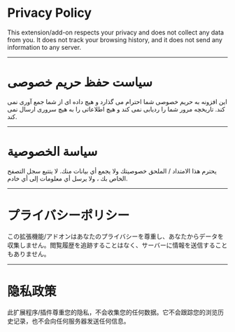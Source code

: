 # Privacy Policy

This extension/add-on respects your privacy and does not collect any data from you. It does not track your browsing history, and it does not send any information to any server.

---

# سیاست حفظ حریم خصوصی

این افزونه به حریم خصوصی شما احترام می گذارد و هیچ داده ای از شما جمع آوری نمی کند. تاریخچه مرور شما را ردیابی نمی کند و هیچ اطلاعاتی را به هیچ سروری ارسال نمی کند.

---

# سياسة الخصوصية

 يحترم هذا الامتداد / الملحق خصوصيتك ولا يجمع أي بيانات منك. لا يتتبع سجل التصفح الخاص بك ، ولا يرسل أي معلومات إلى أي خادم.

---

# プライバシーポリシー

この拡張機能/アドオンはあなたのプライバシーを尊重し、あなたからデータを収集しません。閲覧履歴を追跡することはなく、サーバーに情報を送信することもありません。

---

# 隐私政策

此扩展程序/插件尊重您的隐私，不会收集您的任何数据。它不会跟踪您的浏览历史记录，也不会向任何服务器发送任何信息。
